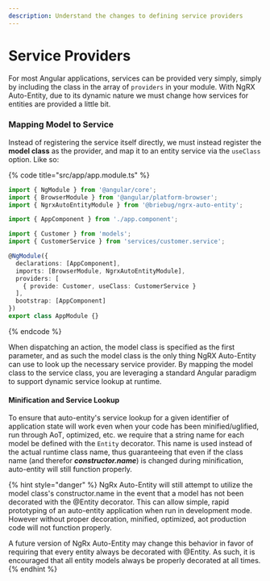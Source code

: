 ```yaml
---
description: Understand the changes to defining service providers
---
```


# Service Providers

For most Angular applications, services can be provided very simply, simply by including the class in the array of `providers` in your module. With NgRX Auto-Entity, due to its dynamic nature we must change how services for entities are provided a little bit. 

### Mapping Model to Service

Instead of registering the service itself directly, we must instead register the **model class** as the provider, and map it to an entity service via the `useClass` option. Like so:

{% code title="src/app/app.module.ts" %}
```typescript
import { NgModule } from '@angular/core';
import { BrowserModule } from '@angular/platform-browser';
import { NgrxAutoEntityModule } from '@briebug/ngrx-auto-entity';

import { AppComponent } from './app.component';

import { Customer } from 'models';
import { CustomerService } from 'services/customer.service';

@NgModule({
  declarations: [AppComponent],
  imports: [BrowserModule, NgrxAutoEntityModule],
  providers: [
    { provide: Customer, useClass: CustomerService }
  ],
  bootstrap: [AppComponent]
})
export class AppModule {}
```
{% endcode %}

When dispatching an action, the model class is specified as the first parameter, and as such the model class is the only thing NgRX Auto-Entity can use to look up the necessary service provider. By mapping the model class to the service class, you are leveraging a standard Angular paradigm to support dynamic service lookup at runtime.

#### Minification and Service Lookup

To ensure that auto-entity's service lookup for a given identifier of application state will work even when your code has been minified/uglified, run through AoT, optimized, etc. we require that a string name for each model be defined with the `Entity` decorator. This name is used instead of the actual runtime class name, thus guaranteeing that even if the class name \(and therefor _**constructor.name**_\) is changed during minification, auto-entity will still function properly. 

{% hint style="danger" %}
NgRx Auto-Entity will still attempt to utilize the model class's constructor.name in the event that a model has not been decorated with the @Entity decorator. This can allow simple, rapid prototyping of an auto-entity application when run in development mode. However without proper decoration, minified, optimized, aot production code will not function properly. 

A future version of NgRx Auto-Entity may change this behavior in favor of requiring that every entity always be decorated with @Entity. As such, it is encouraged that all entity models always be properly decorated at all times. 
{% endhint %}

